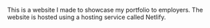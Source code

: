 This is a website I made to showcase my portfolio to employers. The website is hosted using a hosting service called Netlify.
